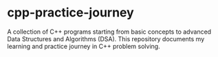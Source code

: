 # cpp-practice-journey
A collection of C++ programs starting from basic concepts to advanced Data Structures and Algorithms (DSA). This repository documents my learning and practice journey in C++ problem solving.
